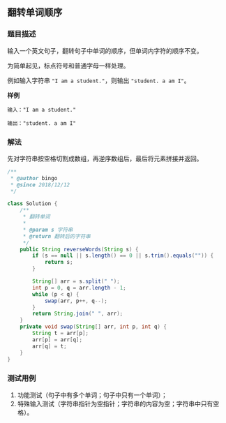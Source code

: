 ##  翻转单词顺序

### 题目描述
输入一个英文句子，翻转句子中单词的顺序，但单词内字符的顺序不变。

为简单起见，标点符号和普通字母一样处理。

例如输入字符串 `"I am a student."`，则输出 `"student. a am I"`。

**样例**
```
输入："I am a student."

输出："student. a am I"
```

### 解法
先对字符串按空格切割成数组，再逆序数组后，最后将元素拼接并返回。

```java
/**
 * @author bingo
 * @since 2018/12/12
 */

class Solution {
    /**
     * 翻转单词
     * 
     * @param s 字符串
     * @return 翻转后的字符串
     */
    public String reverseWords(String s) {
        if (s == null || s.length() == 0 || s.trim().equals("")) {
            return s;
        }

        String[] arr = s.split(" ");
        int p = 0, q = arr.length - 1;
        while (p < q) {
            swap(arr, p++, q--);
        }
        return String.join(" ", arr);
    }
    private void swap(String[] arr, int p, int q) {
        String t = arr[p];
        arr[p] = arr[q];
        arr[q] = t;
    }
}
```

### 测试用例
1. 功能测试（句子中有多个单词；句子中只有一个单词）；
2. 特殊输入测试（字符串指针为空指针；字符串的内容为空；字符串中只有空格）。